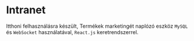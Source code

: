 # Intranet

Itthoni felhasználásra készült, Termékek marketingét naplózó eszköz `MySQL` és `WebSocket` használatával, `React.js` keretrendszerrel.
